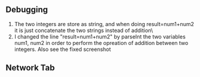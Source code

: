 ## Debugging ##
1. The two integers are store as string, and when doing result=num1+num2 it is just concatenate the two strings instead of addition\
2. I changed the line "result=num1+num2" by parseInt the two variables num1, num2 in order to perform the opreation of addition between two integers. Also see the fixed screenshot

## Network Tab ##
